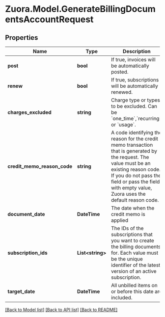 
# Zuora.Model.GenerateBillingDocumentsAccountRequest

## Properties

Name | Type | Description | Notes
------------ | ------------- | ------------- | -------------
**post** | **bool** | If true, invoices will be automatically posted. | [optional] 
**renew** | **bool** | If true, subscriptions will be automatically renewed. | [optional] 
**charges_excluded** | **string** | Charge type or types to be excluded. Can be &#x60;one_time&#x60;,&#x60;recurring&#x60;, or &#x60;usage&#x60;. | [optional] 
**credit_memo_reason_code** | **string** | A code identifying the reason for the credit memo transaction that is generated by the request. The value must be an existing reason code. If you do not pass the field or pass the field with empty value, Zuora uses the default reason code. | [optional] 
**document_date** | **DateTime** | The date when the credit memo is applied | [optional] 
**subscription_ids** | **List&lt;string&gt;** | The IDs of the subscriptions that you want to create the billing documents for. Each value must be the unique identifier of the latest version of an active subscription. | [optional] 
**target_date** | **DateTime** | All unbilled items on or before this date are included. | [optional] 

[[Back to Model list]](../README.md#documentation-for-models)
[[Back to API list]](../README.md#documentation-for-api-endpoints)
[[Back to README]](../README.md)

